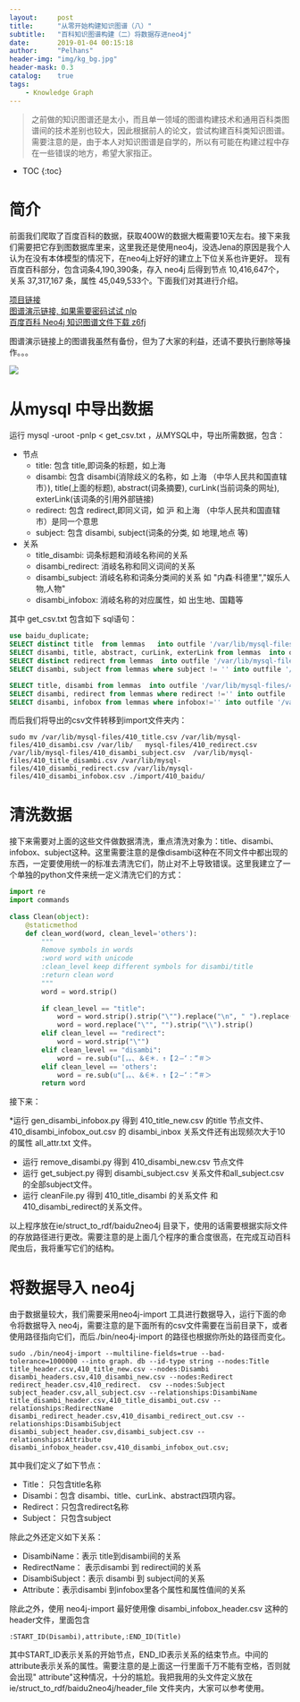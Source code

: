 ```yaml
---
layout:     post
title:      "从零开始构建知识图谱（八）"
subtitle:   "百科知识图谱构建（二）将数据存进neo4j"
date:       2019-01-04 00:15:18
author:     "Pelhans"
header-img: "img/kg_bg.jpg"
header-mask: 0.3 
catalog:    true
tags:
    - Knowledge Graph
---
```



> 之前做的知识图谱还是太小，而且单一领域的图谱构建技术和通用百科类图谱间的技术差别也较大，因此根据前人的论文，尝试构建百科类知识图谱。需要注意的是，由于本人对知识图谱是自学的，所以有可能在构建过程中存在一些错误的地方，希望大家指正。

* TOC
{:toc}

# 简介

前面我们爬取了百度百科的数据，获取400W的数据大概需要10天左右。接下来我们需要把它存到图数据库里来，这里我还是使用neo4j，没选Jena的原因是我个人认为在没有本体模型的情况下，在neo4j上好好的建立上下位关系也许更好。 现有百度百科部分，包含词条4,190,390条，存入 neo4j 后得到节点 10,416,647个，关系 37,317,167 条，属性 45,049,533个。下面我们对其进行介绍。

[项目链接](https://github.com/Pelhans/Z_knowledge_graph)    
[图谱演示链接, 如果需要密码试试 nlp](neo4j.pelhans.top/)    
[百度百科 Neo4j 知识图谱文件下载 z6fj](https://pan.baidu.com/s/1kUQLIb1TbHsWaIvYp-ncHQ)    


图谱演示链接上的图谱我虽然有备份，但为了大家的利益，还请不要执行删除等操作。。。

![](/img/in-post/kg_neo4j_cypher/baidu_yanshi.png)

# 从mysql 中导出数据

运行 mysql -uroot -pnlp < get_csv.txt ，从MYSQL中，导出所需数据，包含：    
* 节点                     
    * title: 包含 title,即词条的标题，如上海    
    * disambi: 包含 disambi(消除歧义的名称，如 上海 （中华人民共和国直辖市）),              title(上面的标题), abstract(词条摘要), curLink(当前词条的网址),                             exterLink(该词条的引用外部链接)    
    * redirect: 包含 redirect,即同义词，如 沪 和上海                                        （中华人民共和国直辖市）是同一个意思    
    * subject: 包含 disambi, subject(词条的分类, 如 地理,地点 等)    
* 关系                     
    * title_disambi: 词条标题和消岐名称间的关系
    * disambi_redirect: 消岐名称和同义词间的关系
    * disambi_subject: 消岐名称和词条分类间的关系 如 "内森·科德里","娱乐人物,人物"    
    * disambi_infobox: 消岐名称的对应属性，如 出生地、国籍等

其中 get_csv.txt 包含如下 sql语句：

```sql
use baidu_duplicate;                                                                        
SELECT distinct title  from lemmas   into outfile '/var/lib/mysql-files/410_title.csv'      fields terminated by ',' optionally enclosed by '"' lines terminated by '\r\n';
SELECT disambi, title, abstract, curLink, exterLink from lemmas  into outfile '/var/lib/    mysql-files/410_disambi.csv' fields terminated by ',' optionally enclosed by '"' lines      terminated by '\r\n';
SELECT distinct redirect from lemmas  into outfile '/var/lib/mysql-files/410_redirect.csv'  fields terminated by ',' optionally enclosed by '"' lines terminated by '\r\n';
SELECT disambi, subject from lemmas where subject != '' into outfile '/var/lib/mysql-files/ 410_disambi_subject.csv' fields terminated by ',' optionally enclosed by '"' lines          terminated by '\r\n';

SELECT title, disambi from lemmas  into outfile '/var/lib/mysql-files/410_title_disambi.    csv' fields terminated by ',' optionally enclosed by '"' lines terminated by '\r\n'; 
SELECT disambi, redirect from lemmas where redirect !='' into outfile '/var/lib/mysql-files/410_disambi_redirect.csv' fields terminated by ',' optionally enclosed by '"' lines         terminated by '\r\n';
SELECT disambi, infobox from lemmas where infobox!='' into outfile '/var/lib/mysql-files/   410_disambi_infobox.csv' fields terminated by ',' optionally enclosed by '"' lines          terminated by '\r\n';
```

而后我们将导出的csv文件转移到import文件夹内：

```
sudo mv /var/lib/mysql-files/410_title.csv /var/lib/mysql-files/410_disambi.csv /var/lib/   mysql-files/410_redirect.csv /var/lib/mysql-files/410_disambi_subject.csv  /var/lib/mysql-  files/410_title_disambi.csv /var/lib/mysql-files/410_disambi_redirect.csv /var/lib/mysql-   files/410_disambi_infobox.csv ./import/410_baidu/
```

# 清洗数据

接下来需要对上面的这些文件做数据清洗，重点清洗对象为：title、disambi、infobox、subject这种。这里需要注意的是像disambi这种在不同文件中都出现的东西，一定要使用统一的标准去清洗它们，防止对不上导致错误。这里我建立了一个单独的python文件来统一定义清洗它们的方式：

```python
import re        
import commands
                 
class Clean(object):
    @staticmethod
    def clean_word(word, clean_level='others'):
        """   
        Remove symbols in words
        :word word with unicode
        :clean_level keep different symbols for disambi/title
        :return clean word
        """   
        word = word.strip()
                 
        if clean_level == "title":
            word = word.strip().strip("\"").replace("\n", " ").replace("\"","").strip(u"\\")        elif clean_level == "subject":
            word = word.replace("\"", "").strip("\\").strip()
        elif clean_level == "redirect":
            word = word.strip("\"")
        elif clean_level == "disambi":
            word = re.sub(u"[，。、＆∈＊．↑【２—‘：“＃＞                                    ＢＦＲ·Ｚ<ｂｆ≈ｊ×～①Ⅲ⑤⑨÷〔！％》－』１→５＝ＡＥ∧Ｉ/″▲;                                     ］ξａｅφｉ｝④⑧…─☆《『０В＜Ｄ∪Ｌ±γ′ＴＸλ:                                                    ｄｈ｜③⑦~、℃＇〉＋」／】３〕Δ’；”？■ＣＧΨ［=μ＿ｃｇβ㈧ｏ｛②⑥'⑩。\~\!\@\#\$\%\^\&\*\(\)\_\-\+\=\{\}\[\]\\\|\:\;\'\"\.\>\?\/\, \xa0\u00a0\u3000\r\n]", "", word)
        elif clean_level == 'others':
            word = re.sub(u"[，。、＆∈＊．↑【２—‘：“＃＞                                    ＢＦＲ·Ｚ<ｂｆ≈ｊ×～①Ⅲ⑤⑨÷〔！％）》－』１→５＝ＡＥ∧Ｉ/″▲;                                   ］ξａｅφｉ｝④⑧…─☆（《『０В＜Ｄ∪Ｌ±γ′ＴＸλ:                                                  ｄｈ｜③⑦~、℃＇〉＋」／】３〕Δ’；”？■ＣＧΨ［=μ＿ｃｇβ㈧ｏ｛②⑥'⑩。\~\!\@\#\$\%\^\&\*\(\)\_\-\+\=\{\}\[\]\\\|\:\;\'\"\.\>\?\/\,\xa0\u00a0\u3000\r\n]", "", word)
        return word
```

接下来：

*运行 gen_disambi_infobox.py 得到 410_title_new.csv 的title 节点文件、410_disambi_infobox_out.csv 的 disambi_inbox 关系文件还有出现频次大于10的属性 all_attr.txt 文件。    
* 运行 remove_disambi.py 得到 410_disambi_new.csv 节点文件    
* 运行 get_subject.py 得到 disambi_subject.csv 关系文件和all_subject.csv 的全部subject文件。    
* 运行 cleanFile.py 得到 410_title_disambi 的关系文件 和 410_disambi_redirect的关系文件。

以上程序放在ie/struct_to_rdf/baidu2neo4j 目录下，使用的话需要根据实际文件的存放路径进行更改。需要注意的是上面几个程序的重合度很高，在完成互动百科爬虫后，我将重写它们的结构。

# 将数据导入 neo4j

由于数据量较大，我们需要采用neo4j-import 工具进行数据导入，运行下面的命令将数据导入 neo4j，需要注意的是下面所有的csv文件需要在当前目录下，或者使用路径指向它们，而后./bin/neo4j-import 的路径也根据你所处的路径而变化。

```
sudo ./bin/neo4j-import --multiline-fields=true --bad-tolerance=1000000 --into graph. db --id-type string --nodes:Title title_header.csv,410_title_new.csv --nodes:Disambi        disambi_headers.csv,410_disambi_new.csv --nodes:Redirect redirect_header.csv,410_redirect.  csv --nodes:Subject subject_header.csv,all_subject.csv --relationships:DisambiName          title_disambi_header.csv,410_title_disambi_out.csv --relationships:RedirectName             disambi_redirect_header.csv,410_disambi_redirect_out.csv --relationships:DisambiSubject     disambi_subject_header.csv,disambi_subject.csv --relationships:Attribute                    disambi_infobox_header.csv,410_disambi_infobox_out.csv;
```

其中我们定义了如下节点：    

* Title： 只包含title名称    
* Disambi：包含 disambi、title、curLink、abstract四项内容。    
* Redirect：只包含redirect名称    
* Subject： 只包含subject    

除此之外还定义如下关系：

* DisambiName：表示 title到disambi间的关系    
* RedirectName： 表示disambi 到 redirect间的关系    
* DisambiSubject：表示 disambi 到 subject间的关系    
* Attribute：表示disambi 到infobox里各个属性和属性值间的关系

除此之外，使用 neo4j-import 最好使用像 disambi_infobox_header.csv 这种的header文件，里面包含

```
:START_ID(Disambi),attribute,:END_ID(Title)
```

其中START_ID表示关系的开始节点，END_ID表示关系的结束节点。中间的attribute表示关系的属性。需要注意的是上面这一行里面千万不能有空格，否则就会出现" attribute"这种情况，十分的尴尬。我把我用的头文件定义放在ie/struct_to_rdf/baidu2neo4j/header_file 文件夹内，大家可以参考使用。
